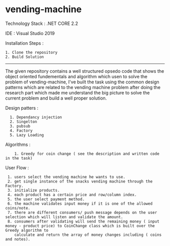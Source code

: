 # vending-machine
Technology Stack : .NET CORE 2.2

IDE : Visual Studio 2019

Installation Steps : 

	1. Clone the repository
	2. Build Solution
____________________________

The given repository contains a well structured opsedo code that shows the object oriented fundementals and algorithm which usen to solve the problem of vending-machine,
I've built the task using the common design patterns which are related to the vending machine problem after doing the research part which made me understand the big picture to solve
the current problem and build a well proper solution.
 
 Design patters :
 
	  1. Dependancy injection
	  2. Singelton
	  3. pubsub
	  4. Factory
	  5. Lazy Loading
 
 Algorithms :
 
		1. Greedy for coin change ( see the description and written code in the task)
  
 User Flow : 
 
	 1. users select the vending machine he wants to use. 
	 2. get single instance of the snacks vending machine through the Factory. 
	 3. initialize products.
	 4. each product has a certain price and row/column index.
	 5. the user select payment method.
	 6. the machine validates input money if it is one of the allowed coins/note.
	 7. there are different consumers/ push message depends on the user selection which will listen and validate the amount.
	 8. consumers after validating will send the remaining money ( input money - product price) to CoinChange class which is built over the Greedy algorithm to
		calculate and return the array of money changes including ( coins and notes).